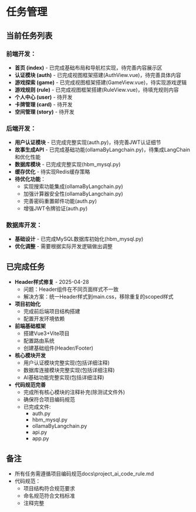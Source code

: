 # 任务管理

## 当前任务列表

### 前端开发：
- **首页 (index)** - 已完成基础布局和导航栏实现，待完善内容展示区
- **认证模块 (auth)** - 已完成视图框架搭建(AuthView.vue)，待完善具体内容
- **游戏探索 (game)** - 已完成视图框架搭建(GameView.vue)，待实现游戏逻辑
- **游戏规则 (rule)** - 已完成视图框架搭建(RuleView.vue)，待填充规则内容
- **个人中心 (user)** - 待开发
- **卡牌管理 (card)** - 待开发
- **空间管理 (story)** - 待开发

### 后端开发：
- **用户认证模块** - 已完成完整实现(auth.py)，待完善JWT认证细节
- **故事生成API** - 已完成基础功能(ollamaByLangchain.py)，待集成LangChain和优化性能
- **数据库模块** - 已完成完整实现(hbm_mysql.py)
- **缓存优化** - 待实现Redis缓存策略
- **待优化功能**：
  - 实现搜索功能集成(ollamaByLangchain.py)
  - 加强计算器安全性(ollamaByLangchain.py)
  - 完善密码重置邮件功能(auth.py)
  - 增强JWT令牌验证(auth.py)

### 数据库开发：
- **基础设计** - 已完成MySQL数据库初始化(hbm_mysql.py)
- **优化调整** - 需要根据实际开发逻辑做出调整

## 已完成任务
- **Header样式修复** - 2025-04-28
  - 问题：Header组件在不同页面样式不一致
  - 解决方案：统一Header样式到main.css，移除重复的scoped样式
- **项目初始化**
  - 完成前后端项目结构搭建
  - 配置开发环境依赖
- **前端基础框架**
  - 搭建Vue3+Vite项目
  - 配置路由系统
  - 创建基础组件(Header/Footer)
- **核心模块开发**
  - 用户认证模块完整实现(包括详细注释)
  - 数据库连接模块完整实现(包括详细注释)
  - AI基础功能完整实现(包括详细注释)
- **代码规范完善**
  - 完成所有核心模块的注释补充(除测试文件外)
  - 确保符合项目编码规范
  - 已完成文件:
    - auth.py
    - hbm_mysql.py
    - ollamaByLangchain.py
    - api.py
    - app.py

## 备注
- 所有任务需遵循项目编码规范docs\project_ai_code_rule.md
- 代码规范：
  - 项目结构符合规范要求
  - 命名规范符合文档标准
  - 注释完整